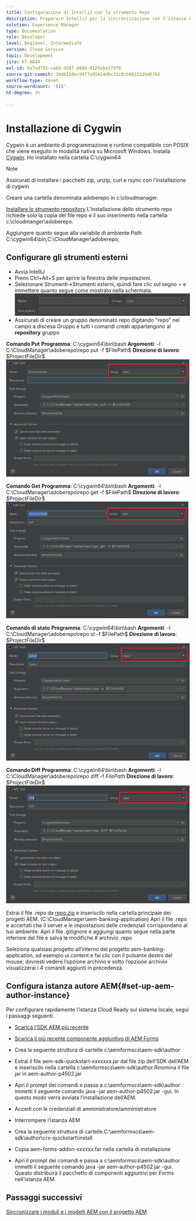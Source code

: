 ```yaml
---
title: Configurazione di IntelliJ con lo strumento Repo
description: Preparare IntelliJ per la sincronizzazione con l'istanza AEM cloud ready
solution: Experience Manager
type: Documentation
role: Developer
level: Beginner, Intermediate
version: Cloud Service
topic: Development
jira: KT-8844
exl-id: 9a7ed792-ca0d-458f-b8dd-9129aba37df6
source-git-commit: 30d6120ec99f7a95414dbc31c0cb002152bd6763
workflow-type: tm+mt
source-wordcount: '515'
ht-degree: 3%

---
```


# Installazione di Cygwin


Cygwin è un ambiente di programmazione e runtime compatibile con POSIX che viene eseguito in modalità nativa su Microsoft Windows.
Installa [Cygwin](https://www.cygwin.com/). Ho installato nella cartella C:\cygwin64
>[!NOTE]
> Assicurati di installare i pacchetti zip, unzip, curl e rsync con l’installazione di cygwin

Creare una cartella denominata adoberepo in c:\cloudmanager.

[Installare lo strumento repository](https://github.com/Adobe-Marketing-Cloud/tools/tree/master/repo) L&#39;installazione dello strumento repo richiede solo la copia del file repo e il suo inserimento nella cartella c:\cloudmanger\adoberepo.

Aggiungere quanto segue alla variabile di ambiente Path C:\cygwin64\bin;C:\CloudManager\adoberepo;

## Configurare gli strumenti esterni

* Avvia IntelliJ
* Premi Ctrl+Alt+S per aprire la finestra delle impostazioni.
* Selezionare Strumenti->Strumenti esterni, quindi fare clic sul segno + e immettere quanto segue come mostrato nella schermata.
  ![rep](assets/repo.png)
* Assicurati di creare un gruppo denominato repo digitando &quot;repo&quot; nel campo a discesa Gruppo e tutti i comandi creati appartengono al **repository** gruppo


**Comando Put**
**Programma**: C:\cygwin64\bin\bash
**Argomenti**: -l C:\CloudManager\adoberepo\repo put -f \$FilePath\$
**Direzione di lavoro**: \$ProjectFileDir\$
![put-command](assets/put-command.png)

**Comando Get**
**Programma**: C:\cygwin64\bin\bash
**Argomenti**: -l C:\CloudManager\adoberepo\repo get -f \$FilePath\$
**Direzione di lavoro**: \$ProjectFileDir\$
![get-command](assets/get-command.png)

**Comando di stato**
**Programma**: C:\cygwin64\bin\bash
**Argomenti**: -l C:\CloudManager\adoberepo\repo st -f \$FilePath\$
**Direzione di lavoro**: \$ProjectFileDir\$
![status-command](assets/status-command.png)

**Comando Diff**
**Programma**: C:\cygwin64\bin\bash
**Argomenti**: -l C:\CloudManager\adoberepo\repo diff -f $FilePath$
**Direzione di lavoro**: \$ProjectFileDir\$
![diff-command](assets/diff-command.png)

Estrai il file .repo da [repo.zip](assets/repo.zip) e inseriscilo nella cartella principale dei progetti AEM. (C:\CloudManager\aem-banking-application) Apri il file .repo e accertati che il server e le impostazioni delle credenziali corrispondano al tuo ambiente.
Apri il file .gitignore e aggiungi quanto segue nella parte inferiore del file e salva le modifiche \# archivio .repo

Seleziona qualsiasi progetto all’interno del progetto aem-banking-application, ad esempio ui.content e fai clic con il pulsante destro del mouse; dovresti vedere l’opzione archivio e sotto l’opzione archivio visualizzerai i 4 comandi aggiunti in precedenza.

## Configura istanza autore AEM{#set-up-aem-author-instance}

Per configurare rapidamente l’istanza Cloud Ready sul sistema locale, segui i passaggi seguenti.
* [Scarica l’SDK AEM più recente](https://experience.adobe.com/#/downloads/content/software-distribution/it/aemcloud.html)

* [Scarica il più recente componente aggiuntivo di AEM Forms](https://experience.adobe.com/#/downloads/content/software-distribution/it/aemcloud.html)

* Crea la seguente struttura di cartelle c:\aemformscs\aem-sdk\author

* Estrai il file aem-sdk-quickstart-xxxxxxx.jar dal file zip dell’SDK dell’AEM e inseriscilo nella cartella c:\aemformscs\aem-sdk\author.Rinomina il file jar in aem-author-p4502.jar

* Apri il prompt dei comandi e passa a c:\aemformscs\aem-sdk\author immetti il seguente comando java -jar aem-author-p4502.jar -gui. In questo modo verrà avviata l’installazione dell’AEM.
* Accedi con le credenziali di amministratore/amministratore
* Interrompere l’istanza AEM
* Crea la seguente struttura di cartelle.C:\aemformscs\aem-sdk\author\crx-quickstart\install
* Copia aem-forms-addon-xxxxxx.far nella cartella di installazione
* Apri il prompt dei comandi e passa a c:\aemformscs\aem-sdk\author immetti il seguente comando java -jar aem-author-p4502.jar -gui. Questo distribuirà il pacchetto di componenti aggiuntivi per Forms nell’istanza AEM.

## Passaggi successivi

[Sincronizzare i moduli e i modelli AEM con il progetto AEM](./deploy-your-first-form.md)
